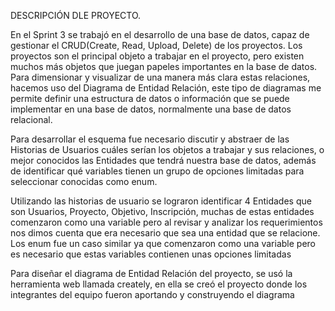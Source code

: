 DESCRIPCIÓN DLE PROYECTO.

En el Sprint 3 se trabajó en el desarrollo de una base de datos, capaz de gestionar el CRUD(Create, Read, Upload, Delete) de los proyectos. Los proyectos son el principal objeto a trabajar en el proyecto, pero existen muchos más objetos que juegan papeles importantes en la base de datos. Para dimensionar y visualizar de una manera más clara estas relaciones, hacemos uso del Diagrama de Entidad Relación, este tipo de diagramas me permite definir una estructura de datos o información que se puede implementar en una base de datos, normalmente una base de datos relacional.

Para desarrollar el esquema fue necesario discutir y abstraer de las Historias de Usuarios cuáles serían los objetos a trabajar y sus relaciones, o mejor conocidos las Entidades que tendrá nuestra base de datos, además de identificar qué variables tienen un grupo de opciones limitadas para seleccionar conocidas como enum.

Utilizando las historias de usuario se lograron identificar 4 Entidades que son Usuarios, Proyecto, Objetivo, Inscripción, muchas de estas entidades comenzaron como una variable pero al revisar y analizar los requerimientos nos dimos cuenta que era necesario que sea una entidad que se relacione. Los enum fue un caso similar ya que comenzaron como una variable pero es necesario que estas variables contienen unas opciones limitadas

Para diseñar el diagrama de Entidad Relación del proyecto, se usó la herramienta web llamada creately, en ella se creó el proyecto donde los integrantes del equipo fueron aportando y construyendo el diagrama
